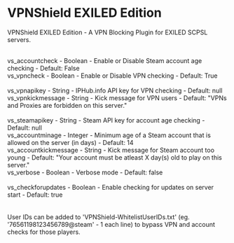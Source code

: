 # VPNShield EXILED Edition
VPNShield EXILED Edition - A VPN Blocking Plugin for EXILED SCPSL servers.<br><br>

vs_accountcheck - Boolean - Enable or Disable Steam account age checking - Default: False<br>
vs_vpncheck - Boolean - Enable or Disable VPN checking - Default: True<br>
<br>
vs_vpnapikey - String - IPHub.info API key for VPN checking - Default: null<br>
vs_vpnkickmessage - String - Kick message for VPN users - Default: "VPNs and Proxies are forbidden on this server."<br>
<br>
vs_steamapikey - String - Steam API key for account age checking - Default: null<br>
vs_accountminage - Integer - Minimum age of a Steam account that is allowed on the server (in days) - Default: 14<br>
vs_accountkickmessage - String - Kick message for Steam account too young - Default: "Your account must be atleast X day(s) old to play on this server."<br>
vs_verbose - Boolean - Verbose mode - Default: false<br>
<br>
vs_checkforupdates - Boolean - Enable checking for updates on server start - Default: true<br>
<br>
<br>
User IDs can be added to 'VPNShield-WhitelistUserIDs.txt' (eg. '76561198123456789@steam' - 1 each line) to bypass VPN and account checks for those players.
